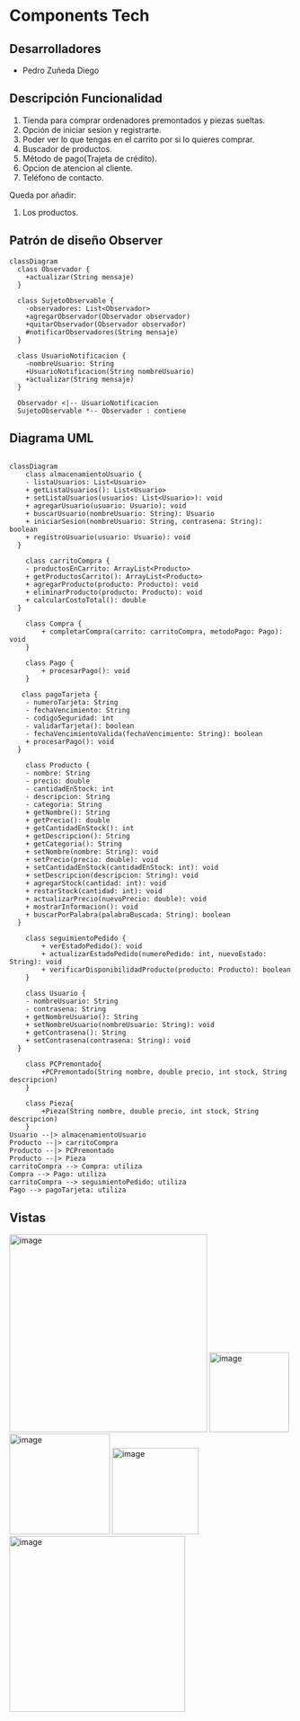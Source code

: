 # Components Tech

## Desarrolladores
- Pedro Zuñeda Diego


## Descripción Funcionalidad

1. Tienda para comprar ordenadores premontados y piezas sueltas.
2. Opción de iniciar sesion y registrarte.
3. Poder ver lo que tengas en el carrito por si lo quieres comprar.
4. Buscador de productos.
5. Método de pago(Trajeta de crédito).
6. Opcion de atencion al cliente.
7. Teléfono de contacto.

Queda por añadir:

1. Los productos.

## Patrón de diseño Observer

```mermaid
classDiagram
  class Observador {
    +actualizar(String mensaje)
  }

  class SujetoObservable {
    -observadores: List<Observador>
    +agregarObservador(Observador observador)
    +quitarObservador(Observador observador)
    #notificarObservadores(String mensaje)
  }

  class UsuarioNotificacion {
    -nombreUsuario: String
    +UsuarioNotificacion(String nombreUsuario)
    +actualizar(String mensaje)
  }

  Observador <|-- UsuarioNotificacion
  SujetoObservable *-- Observador : contiene
```

## Diagrama UML
```mermaid

classDiagram
    class almacenamientoUsuario {
    - listaUsuarios: List<Usuario>
    + getListaUsuarios(): List<Usuario>
    + setListaUsuarios(usuarios: List<Usuario>): void
    + agregarUsuario(usuario: Usuario): void
    + buscarUsuario(nombreUsuario: String): Usuario
    + iniciarSesion(nombreUsuario: String, contrasena: String): boolean
    + registroUsuario(usuario: Usuario): void
  }

    class carritoCompra {
    - productosEnCarrito: ArrayList<Producto>
    + getProductosCarrito(): ArrayList<Producto>
    + agregarProducto(producto: Producto): void
    + eliminarProducto(producto: Producto): void
    + calcularCostoTotal(): double
  }

    class Compra {
        + completarCompra(carrito: carritoCompra, metodoPago: Pago): void
    }

    class Pago {
        + procesarPago(): void
    }

   class pagoTarjeta {
    - numeroTarjeta: String
    - fechaVencimiento: String
    - codigoSeguridad: int
    - validarTarjeta(): boolean
    - fechaVencimientoValida(fechaVencimiento: String): boolean
    + procesarPago(): void
  }

    class Producto {
    - nombre: String
    - precio: double
    - cantidadEnStock: int
    - descripcion: String
    - categoria: String
    + getNombre(): String
    + getPrecio(): double
    + getCantidadEnStock(): int
    + getDescripcion(): String
    + getCategoria(): String
    + setNombre(nombre: String): void
    + setPrecio(precio: double): void
    + setCantidadEnStock(cantidadEnStock: int): void
    + setDescripcion(descripcion: String): void
    + agregarStock(cantidad: int): void
    + restarStock(cantidad: int): void
    + actualizarPrecio(nuevoPrecio: double): void
    + mostrarInformacion(): void
    + buscarPorPalabra(palabraBuscada: String): boolean
  }

    class seguimientoPedido {
        + verEstadoPedido(): void
        + actualizarEstadoPedido(numeroPedido: int, nuevoEstado: String): void
        + verificarDisponibilidadProducto(producto: Producto): boolean
    }

    class Usuario {
    - nombreUsuario: String
    - contrasena: String
    + getNombreUsuario(): String
    + setNombreUsuario(nombreUsuario: String): void
    + getContrasena(): String
    + setContrasena(contrasena: String): void
  }

    class PCPremontado{
        +PCPremontado(String nombre, double precio, int stock, String descripcion)
    }

    class Pieza{
        +Pieza(String nombre, double precio, int stock, String descripcion)
    }
Usuario --|> almacenamientoUsuario
Producto --|> carritoCompra
Producto --|> PCPremontado
Producto --|> Pieza
carritoCompra --> Compra: utiliza
Compra --> Pago: utiliza
carritoCompra --> seguimientoPedido: utiliza
Pago --> pagoTarjeta: utiliza
```

## Vistas


<img width="352" alt="image" src="https://github.com/Pabl0t0rr/TrabajoFinalTPA/assets/144015677/3991a1ed-5cb5-4d63-9fd1-49d588eb331e">


<img width="142" alt="image" src="https://github.com/Pabl0t0rr/TrabajoFinalTPA/assets/144015677/435ed2a2-305e-4900-be1c-cb9c48259f11">

<img width="179" alt="image" src="https://github.com/Pabl0t0rr/TrabajoFinalTPA/assets/144015677/a9155150-9dfc-4e42-900d-32797336dada">

<img width="154" alt="image" src="https://github.com/Pabl0t0rr/TrabajoFinalTPA/assets/144015677/7b6ef126-8384-45c3-ae12-fa11bda215c3">

<img width="313" alt="image" src="https://github.com/Pabl0t0rr/TrabajoFinalTPA/assets/144015677/546a3c35-09ce-40e4-9a83-69453c274237">







